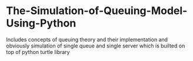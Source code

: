 # The-Simulation-of-Queuing-Model-Using-Python
Includes concepts of queuing theory and their implementation and obviously simulation of single queue and single server which is builted on top of  python turtle library

